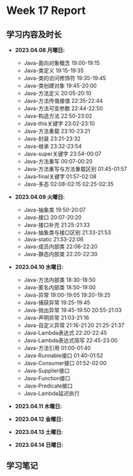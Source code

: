 # Week 17 Report

## 学习内容及时长

* **2023.04.08 月曜日:** 
	* Java-面向对象概念 19:00-19:15
	* Java-类定义 19:15-19:35
	* Java-类的访问修饰符 19:35-19:45
	* Java-类创建对象 19:45-20:00
	* Java-方法定义 20:05-20:10
	* Java-方法传值接值 22:35-22:44
	* Java-方法可变参数 22:44-22:50
	* Java-构造方法 22:50-23:02
	* Java-this关键字 23:02-23:10
	* Java-方法重载 23:10-23:21
	* Java-封装 23:21-23:32
	* Java-继承 23:32-23:54
	* Java-super关键字 23:54-00:07
	* Java-方法重写 00:07-00:20
	* Java-方法重写与方法重载区别 01:45-01:57
	* Java-final关键字 01:57-02:08
	* Java-多态 02:08-02:15 02:25-02:35

* **2023.04.09 火曜日:** 
	* Java-抽象类 19:50-20:07
	* Java-接口 20:07-20:20
	* Java-接口补充 21:25-21:33
	* Java-抽象类与接口区别 21:33-21:53
	* Java-static 21:53-22:06
	* Java-成员内部类 22:06-22:20
	* Java-静态内部类 22:20-22:30

* **2023.04.10 水曜日:** 
	* Java-方法内部类 18:30-18:50
	* Java-匿名内部类 18:50-19:00
	* Java-异常 19:00-19:05 19:20-19:25
	* Java-捕获异常 19:25-19:45
	* Java-抛出异常 19:45-19:50 20:55-21:03
	* Java-声明异常 21:03-21:16
	* Java-自定义异常 21:16-21:20 21:25-21:37
	* Java-Lambda表达式 22:20-22:45
	* Java-Lambda表达式简写 22:45-23:00
	* Java-方法引用 01:00-01:40
	* Java-Runnable接口 01:40-01:52
	* Java-Consumer接口 01:52-02:00
	* Java-Supplier接口
	* Java-Function接口
	* Java-Predicate接口
	* Java-Lambda延迟执行

* **2023.04.11 木曜日:** 

* **2023.04.12 金曜日:** 

* **2023.04.13 土曜日:** 

* **2023.04.14 日曜日:** 


## 学习笔记